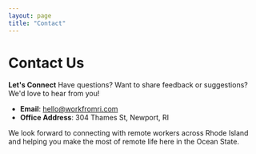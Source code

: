 ```yaml
---
layout: page
title: "Contact"
---
```


# Contact Us

**Let's Connect**
Have questions? Want to share feedback or suggestions? We'd love to hear from you!

- **Email**: [hello@workfromri.com](mailto:hello@workfromri.com)
- **Office Address**: 304 Thames St, Newport, RI

We look forward to connecting with remote workers across Rhode Island and helping you make the most of remote life here in the Ocean State.

